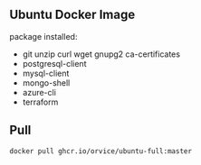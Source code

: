 ## Ubuntu Docker Image

package installed:

- git unzip curl wget gnupg2 ca-certificates
- postgresql-client
- mysql-client
- mongo-shell
- azure-cli
- terraform

## Pull

```
docker pull ghcr.io/orvice/ubuntu-full:master
```
